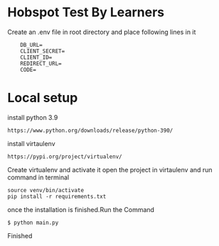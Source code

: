 # Hobspot Test By Learners

Create an .env file in root directory and place following lines in it

        DB_URL=
        CLIENT_SECRET=
        CLIENT_ID=
        REDIRECT_URL=
        CODE=
# Local setup 

install python 3.9

    https://www.python.org/downloads/release/python-390/

install virtaulenv

    https://pypi.org/project/virtualenv/

Create virtualenv and activate it open the project in virtaulenv and run command in terminal
    
    source venv/bin/activate
    pip install -r requirements.txt

once the installation is finished.Run the Command

    $ python main.py

Finished